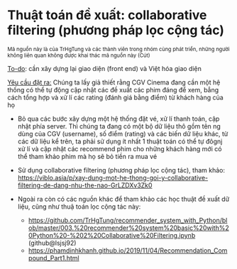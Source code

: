 <h1>Thuật toán đề xuất: collaborative filtering (phương pháp lọc cộng tác)</h1>
<sub>Mã nguồn này là của TrHgTung và các thành viên trong nhóm cùng phát triển, những người không liên quan không được khai thác mã nguồn này (Cút)</sub>

<ins>To-do</ins>: cần xây dựng lại giao diện (front end) và Việt hóa giao diện

<ins>Yêu cầu đặt ra:</ins>
Chúng ta lấy giả thiết rằng CGV Cinema đang cần một hệ thống có thể tự động cập nhật các đề xuất các phim đáng để xem, bẳng cách tổng hợp và xử lí các rating (đánh giá bằng điểm) từ khách hàng của họ

- Bỏ qua các bước xây dựng một hệ thống đặt vé, xử lí thanh toán, cập nhật phía server. Thì chúng ta đang có một bộ dữ liệu thô gồm tên ng dùng của CGV (username), số điểm (rating) và các biến dữ liệu khác, từ các dữ liệu kể trên, ta phải sử dụng ít nhất 1 thuật toán có thể tự đôgnj xử lí và cập nhật các recommend phim cho những khách hàng mới có thể tham khảo phim mà họ sẽ bỏ tiền ra mua vé

- Sử dụng collaborative filtering (phương pháp lọc cộng tác), tham khảo: https://viblo.asia/p/xay-dung-mot-he-thong-goi-y-collaborative-filtering-de-dang-nhu-the-nao-GrLZDXv3Zk0

- Ngoài ra còn có các nguồn khác để tham khảo các học thuật đề xuất dữ liệu, cũng như thuậ toán lọc cộng tác này:
    + https://github.com/TrHgTung/recommender_system_with_Python/blob/master/003.%20recommender%20system%20basic%20with%20Python%20-%202%20Collaborative%20Filtering.ipynb (github@lsjsj92)
    + https://phamdinhkhanh.github.io/2019/11/04/Recommendation_Compound_Part1.html